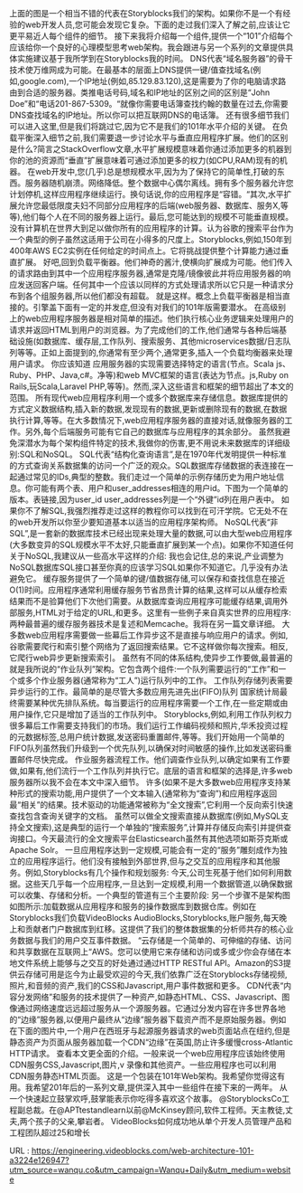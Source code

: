 上面的图是一个相当不错的代表在Storyblocks我们的架构。如果你不是一个有经验的web开发人员,您可能会发现它复杂。下面的走过我们深入了解之前,应该让它更平易近人每个组件的细节。 
 接下来我将介绍每一个组件,提供一个“101”介绍每个应该给你一个良好的心理模型思考web架构。我会跟进与另一个系列的文章提供具体实施建议基于我所学到在Storyblocks我的时间。 
 DNS代表“域名服务器”的骨干技术使万维网成为可能。在最基本的层面上DNS提供一键/值查找域名(例如,google.com),一个IP地址(例如,85.129.83.120),这是需要为了你的电脑请求路由到合适的服务器。类推电话号码,域名和IP地址的区别之间的区别是“John Doe”和“电话201-867-5309。“就像你需要电话簿查找约翰的数量在过去,你需要DNS查找域名的IP地址。所以你可以把互联网DNS的电话簿。 
 还有很多细节我们可以进入这里,但是我们将跳过它,因为它不是我们的101年水平介绍的关键。 
 在负载平衡深入细节之前,我们需要退一步讨论水平与垂直应用程序扩展。他们的区别是什么?简言之StackOverflow文章,水平扩展规模意味着你通过添加更多的机器到你的池的资源而“垂直”扩展意味着可通过添加更多的权力(如CPU,RAM)现有的机器。 
 在web开发中,您(几乎)总是想规模水平,因为为了保持它的简单性,打破的东西。服务器随机崩溃。网络降低。整个数据中心偶尔离线。拥有多个服务器允许您计划停机,这样应用程序继续运行。换句话说,你的应用程序是“容错。“其次,水平扩展允许您最低限度夫妇不同部分应用程序的后端(web服务器、数据库、服务X,等等),他们每个人在不同的服务器上运行。最后,您可能达到的规模不可能垂直规模。没有计算机在世界大到足以做你所有的应用程序的计算。认为谷歌的搜索平台作为一个典型的例子虽然这适用于公司在小得多的尺度上。Storyblocks,例如,150年到400年AWS EC2实例在任何给定的时间点上。它将挑战提供整个计算能力通过垂直扩展。 
 好吧,回到负载平衡器。他们神奇的酱汁,使横向扩展成为可能。他们传入的请求路由到其中一个应用程序服务器,通常是克隆/镜像彼此并将应用服务器的响应发送回客户端。任何其中一个应该以同样的方式处理请求所以它只是一种请求分布到各个组服务器,所以他们都没有超载。 
 就是这样。概念上负载平衡器是相当直接的。引擎盖下面有一定的并发症,但没有对我们的101年版需要潜水。 
 在高级别上的web应用程序服务器是相对简单的描述。他们执行核心业务逻辑来处理用户的请求并返回HTML到用户的浏览器。为了完成他们的工作,他们通常与各种后端基础设施(如数据库、缓存层,工作队列、搜索服务、其他microservices数据/日志队列等等。正如上面提到的,你通常有至少两个,通常更多,插入一个负载均衡器来处理用户请求。 
 你应该知道 
 应用服务器的实现需要选择特定的语言(节点。Scala js、Ruby、PHP、Java,c#。净等)和web MVC框架的语言(表达为节点。js,Ruby on Rails,玩Scala,Laravel PHP,等等)。然而,深入这些语言和框架的细节超出了本文的范围。 
 所有现代web应用程序利用一个或多个数据库来存储信息。数据库提供的方式定义数据结构,插入新的数据,发现现有的数据,更新或删除现有的数据,在数据执行计算,等等。在大多数情况下,web应用程序服务器的直接对话,就像服务器的工作。另外,每个后端服务可能有它自己的数据库与应用程序的其余部分。 
 虽然我避免深潜水为每个架构组件特定的技术,我做你的伤害,更不用说未来数据库的详细级别:SQL和NoSQL。 
 SQL代表“结构化查询语言”,是在1970年代发明提供一种标准的方式查询关系数据集的访问一个广泛的观众。SQL数据库存储数据的表连接在一起通过常见的IDs,典型的整数。我们走过一个简单的示例存储历史为用户地址信息。你可能有两个表、用户和user_addresses相连的用户id。下图为一个简单的版本。表链接,因为user_id user_addresses列是一个“外键”id列在用户表中。 
 如果你不了解SQL,我强烈推荐走过这样的教程你可以找到在可汗学院。它无处不在的web开发所以你至少要知道基本以适当的应用程序架构师。 
 NoSQL代表“非SQL”,是一套新的数据库技术已经出现来处理大量的数据,可以由大型web应用程序(大多数变异的SQL规模水平不太好,只能垂直扩展到某一个点)。如果你不知道任何关于NoSQL,我建议从一些高水平这样的介绍: 
 我也会记住,总的来说,产业调整为NoSQL数据库SQL接口甚至你真的应该学习SQL如果你不知道它。几乎没有办法避免它。 
 缓存服务提供了一个简单的键/值数据存储,可以保存和查找信息在接近O(1)时间。应用程序通常利用缓存服务节省昂贵计算的结果,这样可以从缓存检索结果而不是验算他们下次他们需要。从数据库查询应用程序可能缓存结果,调用外部服务,HTML对于给定的URL,和更多。这里有一些例子来自真实世界的应用程序: 
 两种最普遍的缓存服务器技术是复述和Memcache。我将在另一篇文章详细。 
 大多数web应用程序需要做一些幕后工作异步这不是直接与响应用户的请求。例如,谷歌需要爬行和索引整个网络为了返回搜索结果。它不这样做你每次搜索。相反,它爬行web异步更新搜索索引。 
 虽然有不同的体系结构,使异步工作要做,最普遍的就是我所说的“作业队列”架构。它包含两个组件:一个队列需要运行的“工作”和一个或多个作业服务器(通常称为“工人”)运行队列中的工作。 
 工作队列存储列表需要异步运行的工作。最简单的是尽管大多数应用先进先出(FIFO)队列 
 国家统计局最终需要某种优先排队系统。每当要运行的应用程序需要一个工作,在一些定期或由用户操作,它只是增加了适当的工作队列中。 
 Storyblocks,例如,利用工作队列权力很多幕后工作需要支持我们的市场。我们运行工作编码视频和照片,华禾投资过程的元数据标签,总用户统计数据,发送密码重置邮件,等等。我们开始用一个简单的FIFO队列虽然我们升级到一个优先队列,以确保对时间敏感的操作,比如发送密码重置邮件尽快完成。 
 作业服务器流程工作。他们调查作业队列,以确定如果有工作要做,如果有,他们流行一个工作队列并执行它。底层的语言和框架的选择是,许多web服务器所以我不会在本文中深入细节。 
 许多(如果不是大多数web应用程序支持某种形式的搜索功能,用户提供了一个文本输入(通常称为“查询”)和应用程序返回最“相关”的结果。技术驱动的功能通常被称为“全文搜索”,它利用一个反向索引快速查找包含查询关键字的文档。 
 虽然可以做全文搜索直接从数据库(例如,MySQL支持全文搜索),这是典型的运行一个单独的“搜索服务”,计算并存储反向索引并提供查询接口。今天最流行的全文搜索平台Elasticsearch虽然有其他选项如斯芬克斯或Apache Solr。 
 一旦应用程序达到一定规模,可能会有一定的“服务”雕刻成作为独立的应用程序运行。他们没有接触到外部世界,但与之交互的应用程序和其他服务。例如,Storyblocks有几个操作和规划服务: 
 今天,公司生死基于他们如何利用数据。这些天几乎每一个应用程序,一旦达到一定规模,利用一个数据管道,以确保数据可以收集、存储和分析。一个典型的管道有三个主要阶段: 
 另一个步骤不是架构图如图所示:加载数据从应用程序和服务的操作数据库到数据仓库。例如在Storyblocks我们负载VideoBlocks AudioBlocks,Storyblocks,账户服务,每天晚上和贡献者门户数据库到红移。这提供了我们的整体数据集的分析师共存的核心业务数据与我们的用户交互事件数据。 
 “云存储是一个简单的、可伸缩的存储、访问和共享数据在互联网上“AWS。您可以使用它来存储和访问或多或少你会存储在本地文件系统上能够与之交互的好处通过通过HTTP RESTful API。Amazon的S3提供云存储可用是迄今为止最受欢迎的今天,我们依靠广泛在Storyblocks存储视频,照片,和音频的资产,我们的CSS和Javascript,用户事件数据和更多。 
 CDN代表“内容分发网络”和服务的技术提供了一种资产,如静态HTML、CSS、Javascript、图像通过网络速度远远超过服务从一个源服务器。它通过分发内容在许多世界各地的“边缘”服务器,以便用户最终从“边缘”服务器下载资产而不是原始服务器。例如在下面的图片中,一个用户在西班牙与起源服务器请求的web页面站点在纽约,但是静态资产为页面从服务器加载一个CDN“边缘”在英国,防止许多缓慢cross-Atlantic HTTP请求。 
 查看本文更全面的介绍。一般来说一个web应用程序应该始终使用CDN服务CSS,Javascript,图片,v 
 录像和其他资产。一些应用程序也可以利用CDN服务静态HTML页面。 
 这是一个包装在101年Web架构。我希望你觉得这有用。我希望201年后的一系列文章,提供深入其中一些组件在接下来的一两年。 
 从一个快速起立鼓掌欢呼,鼓掌能表示你吃得多喜欢这个故事。 
 @StoryblocksCo工程副总裁。在@APTtestandlearn以前@McKinsey顾问,软件工程师。天主教徒,丈夫,两个孩子的父亲,攀岩者。 
 VideoBlocks如何成功地从单个开发人员管理产品和工程团队超过25和增长 
  
   
  URL : https://engineering.videoblocks.com/web-architecture-101-a3224e126947?utm_source=wanqu.co&utm_campaign=Wanqu+Daily&utm_medium=website